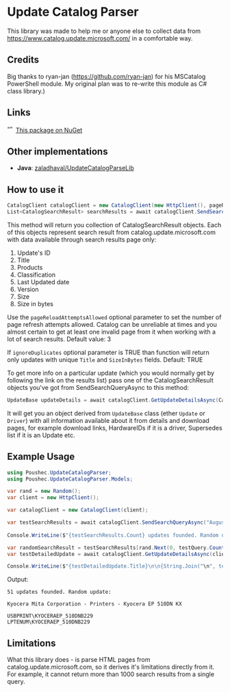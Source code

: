 # Update Catalog Parser

This library was made to help me or anyone else to collect data from https://www.catalog.update.microsoft.com/ in a comfortable way.

## Credits

Big thanks to ryan-jan (https://github.com/ryan-jan) for his MSCatalog PowerShell module. My original plan was to re-write this module as C# class library.)

## Links 

<img src="https://upload.wikimedia.org/wikipedia/commons/2/25/NuGet_project_logo.svg" alt= “” width="16" height="16"> [This package on NuGet](https://www.nuget.org/packages/Poushec.UpdateCatalogParser/)

## Other implementations

- **Java**: [zaladhaval/UpdateCatalogParseLib](https://github.com/zaladhaval/UpdateCatalogParseLib)

## How to use it

``` C#
CatalogClient catalogClient = new CatalogClient(new HttpClient(), pageReloadAttemptsAllowed = 3);
List<CatalogSearchResult> searchResults = await catalogClient.SendSearchQueryAsync("SQL Server 2019", ignoreDuplicates = true);
```
This method will return you collection of CatalogSearchResult objects. Each of this objects represent search result from catalog.update.microsoft.com with data available through
search results page only: 

1. Update's ID
2. Title
3. Products
4. Classification
5. Last Updated date
6. Version
7. Size
8. Size in bytes

Use the `pageReloadAttemptsAllowed` optional parameter to set the number of page refresh attempts allowed. Catalog can be unreliable at times and you almost certain to get at least one invalid page from it when working with a lot of search results. Default value: 3 

If `ignoreDuplicates` optional parameter is TRUE than function will return only updates with unique `Title` and `SizeInBytes` fields. Default: TRUE

To get more info on a particular update (which you would normally get by following the link on the results list) pass one of the CatalogSearchResult objects you've got from SendSearchQueryAsync to this method: 

``` C#
UpdateBase updateDetails = await catalogClient.GetUpdateDetailsAsync(CatalogSearchResult searchResult)
```

It will get you an object derived from `UpdateBase` class (ether `Update` or `Driver`) with all information available about it from details and download pages, for example download links, HardwareIDs if it is a driver, Supersedes list if it is an Update etc. 

## Example Usage

``` C#
using Poushec.UpdateCatalogParser;
using Poushec.UpdateCatalogParser.Models;

var rand = new Random();
var client = new HttpClient();

var catalogClient = new CatalogClient(client);

var testSearchResults = await catalogClient.SendSearchQueryAsync("August 2021 Drivers", false);
            
Console.WriteLine($"{testSearchResults.Count} updates founded. Random update:\n");

var randomSearchResult = testSearchResults[rand.Next(0, testQuery.Count)];
var testDetailedUpdate = await catalogClient.GetUpdateDetailsAsync(client, randomSearchResult) as Driver; //We're probably won't find anything but drivers by this query)

Console.WriteLine($"{testDetailedUpdate.Title}\n\n{String.Join("\n", testDetailedUpdate.HardwareIDs)}");
```

Output: 

```
51 updates founded. Random update:

Kyocera Mita Corporation - Printers - Kyocera EP 510DN KX

USBPRINT\KYOCERAEP_510DNB229
LPTENUM\KYOCERAEP_510DNB229
```

## Limitations

What this library does - is parse HTML pages from catalog.update.microsoft.com, so it derives it's limitations directly from it. For example, it cannot return more than 1000 search results from a single query.
